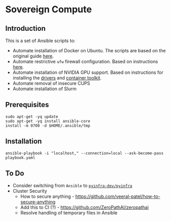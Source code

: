# Sovereign Compute

## Introduction

This is a set of Ansible scripts to:

- Automate installation of Docker on Ubuntu. The scripts are based on the original guide [here](https://docs.docker.com/engine/install/ubuntu/).
- Automate restrictive `ufw` firewall configuration. Based on instructions [here](https://www.digitalocean.com/community/tutorials/how-to-setup-a-firewall-with-ufw-on-an-ubuntu-and-debian-cloud-server).
- Automate installation of NVIDIA GPU support. Based on instructions for installing the [drivers](https://docs.nvidia.com/datacenter/tesla/driver-installation-guide/index.html#ubuntu-installation) and [container toolkit](https://docs.nvidia.com/datacenter/cloud-native/container-toolkit/latest/install-guide.html#installing-with-apt).
- Automate removal of insecure CUPS
- Automate installation of Slurm

## Prerequisites

```shell
sudo apt-get -yq update
sudo apt-get -yq install ansible-core
install -m 0700 -d $HOME/.ansible/tmp
```

## Installation

```shell
ansible-playbook -i "localhost," --connection=local --ask-become-pass playbook.yaml
```

## To Do

- Consider switching from `Ansible` to [`pyinfra-dev/pyinfra`](https://github.com/pyinfra-dev/pyinfra)
- Cluster Security
  - How to secure anything - https://github.com/veeral-patel/how-to-secure-anything
  - Add this to CI (?) - https://github.com/ZeroPathAI/zeropathai
  - Resolve handling of temporary files in Ansible

